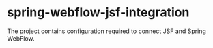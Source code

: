 spring-webflow-jsf-integration
==============================

The project contains configuration required to connect JSF and Spring WebFlow.
